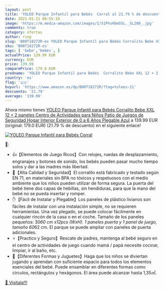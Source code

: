 ```yaml
---
layout: post
title: 'YOLEO Parque Infantil para Bebés  Corral al 21.79 % de descuento'
date: 2021-01-21 06:55:19
image: 'https://m.media-amazon.com/images/I/51PhsHbm55L._SL200_.jpg'
comments: true
category: ofertas
author: ring
slug: 'B08T18272R-es YOLEO Parque Infantil para Bebés Corralito Bebe XXL 12 + 2...'
sku: 'B08T18272R-es'
tags: [ 'bebe','bebés', ]
actualPrice: 139.99 EUR
currency: EUR
price: 139.99
comparePrice: 179.0 EUR
prodname: 'YOLEO Parque Infantil para Bebés  Corralito Bebe XXL 12 + 2 paneles  Centro de Actividades para Niños  Patio de Juegos de Seguridad Hogar Interior Exterior de 0 a 6 Años  Plegable  Azul'
country: 'es'
flag: '🇪🇸'
buyurl: 'https://www.amazon.es/dp/B08T18272R/?tag=tolees-21'
descuento: '21.79'
average: '139.99'
---
```


Ahora mismo tienes [YOLEO Parque Infantil para Bebés  Corralito Bebe XXL 12 + 2 paneles  Centro de Actividades para Niños  Patio de Juegos de Seguridad Hogar Interior Exterior de 0 a 6 Años  Plegable  Azul](https://www.amazon.es/dp/B08T18272R/?tag=tolees-21) a 139.99 EUR (original: 179.0 EUR) (21.79 %  de descuento) en el siguiente enlace!

[![YOLEO Parque Infantil para Bebés  Corral](https://m.media-amazon.com/images/I/51PhsHbm55L._SL200_.jpg)](https://www.amazon.es/dp/B08T18272R/?tag=tolees-21)

🔎:

- 👍【Elementos de Juego Ricos】Con relojes, ruedas de desplazamiento, engranajes y botones de sonido, los bebés pueden pasar mucho tiempo solos y dar a las madres más libertad.
- 👶【Alta Calidad y Seguridad】El corralito está fabricado y testado según EN 71, en materiales sin BPA no tóxicos y respetuosos con el medio ambiente que los niños pueden utilizar de forma segura. La puerta del bebé tiene dos capas de hebillas, sin hendiduras, para que la mano del bebé no se pueda insertar y romper.
- ✋【Fácil de Instalar y Plegable】Los paneles de plástico livianos son fáciles de instalar con una instalación simple, no se requieren herramientas. Una vez plegado, se puede colocar fácilmente en cualquier rincón de la casa o en el coche. Tamaño de los paneles pequeños: 30*60 cm x12pcs (WxH). 1 paneles puerta y 1 panel de juego, tamaño 60*62 cm. El parque se puede ampliar con paneles de puerta adicionales.
- ⭐【Practico y Seguro】Rescate de padres, mantenga al bebé seguro en el centro de actividades de juego cuando mamá / papá necesite cocinar, limpiar, ir al baño, etc.
- 💛【Diferentes Formas y Juguetes】Haga que los niños se diviertan jugando y aprendan con suficiente espacio para todos los elementos esenciales del bebé. Puede ensamblar en diferentes formas como círculos, rectángulos y hexágonos. El área puede alcanzar hasta 1,35㎡.

[🛒 Visítala!!!](https://www.amazon.es/dp/B08T18272R/?tag=tolees-21)
